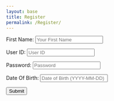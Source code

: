 ```yaml
---
layout: base
title: Register
permalink: /Register/
--- 
```

<html lang="en">

<head>
<script>
    //import { uri, options } from '{{site.baseurl}}/assets/js/api/config.js';

    function signUp_user() {
        const enteredName = document.getElementById("name").value;
        const enteredUid = document.getElementById("uid").value;
        const enteredPassword = document.getElementById("password").value;
        const enteredDOB = document.getElementById("dob").value;
        console.log("Name = " + enteredName)
        console.log("Uid = " + enteredUid)
        console.log("Password = " + enteredPassword)
        console.log("dob = " + enteredDOB)
        const signupHeaders = new Headers();
      signupHeaders.set('111', '222');
      
      signupHeaders.set("Accept", "*/*");
      signupHeaders.set("Accept-Language", "en-US,en;q=0.9");
      signupHeaders.set("Content-Type", "application/json");

        signUp_api(enteredName, enteredUid, enteredPassword, enteredDOB)
        
      }
    

    function signUp_api(name, uid, pw, dob){
      let signupHeaders = new Headers();
      signupHeaders.append('111', '222');
      
      signupHeaders.append("Accept", "*/*");
      signupHeaders.append("Accept-Language", "en-US,en;q=0.9");
      signupHeaders.append("Content-Type", "application/json");
      

      var raw = JSON.stringify({
          "name" : name,
          "uid": uid,
          "password": pw,
          "dob": dob
        });

      var requestOptions = {
          method: 'POST',
          headers: signupHeaders,
          body: raw,
          redirect: 'follow'
        };

      fetch("http://localhost:8086/api/users/", requestOptions)
          .then(response => {
            if (response.ok) {
                console.log("Successfully Signed Up");
                alert("Account has been created. You will be directed to login page shortly.");
                window.location.href = "https://isabellehp.github.io/tri2/login/"
              } else {
                console.error("Sign Up Failed");
                // You can handle failed login attempts here
                const errorMessageDiv = document.getElementById('errorMessage');
                errorMessageDiv.innerHTML = '<label style="color: red;">User Sign Up Failed</label>';
              }
          })
          .then(result => { 
            console.log(result);
            
            })
          .catch(error => console.log('error', error));
          

      
      //return response
    }


  </script>
  <meta charset="UTF-8">
  <meta name="viewport" content="width=device-width, initial-scale=1.0">
  <title>Login Page</title>
  <link rel="stylesheet" href="styles.css"> 
  </body>
</html>
    <script src="{{site.baseurl}}/assets/js/three.r134.min.js"></script>
    <script src="{{site.baseurl}}/assets/js/vanta.clouds.min.js"></script>
    <script>
        VANTA.CLOUDS ({
          el: "#animation",
          mouseControls: true,
          touchControls: true,
          gyroControls: false,
          skyColor: 0xf9d1d1,
          cloudColor: 0xbba2a8,
          cloudShadowColor: 0x905167,
          sunColor: 0x845d66,
          sunGlareColor: 0x5e2610,
          speed: 0.80
        })
    </script>
</body>
</html>
</head>

<body>
    <div class="container">
    <form action="javascript:signUp_user()">
    <p><label for="Name">First Name:</label>
     <input type="text" id="name" placeholder="Your First Name" />
    </p>
    <p><label for="uid">User ID:</label> 
    <input type="text" id="uid" placeholder="User ID" />
    </p>
    <p><label for="password">Password:</label>
    <input type="password" id="password" placeholder="Password" />
    </p>
    <p><label for="dob">Date Of Birth:</label>
    <input type="text" id="dob" placeholder="Date of Birth (YYYY-MM-DD)" />
    </p>
    <button class="button-spacing">Submit</button>
    </form>
  </div>


</body>
</html>
    <script src="{{site.baseurl}}/assets/js/three.r134.min.js"></script>
    <script src="{{site.baseurl}}/assets/js/vanta.clouds.min.js"></script>
    <script>
        VANTA.CLOUDS ({
          el: "#animation",
          mouseControls: true,
          touchControls: true,
          gyroControls: false,
          skyColor: 0xf9d1d1,
          cloudColor: 0xbba2a8,
          cloudShadowColor: 0x905167,
          sunColor: 0x845d66,
          sunGlareColor: 0x5e2610,
          speed: 0.80
        })
    </script>
</body>
</html>
